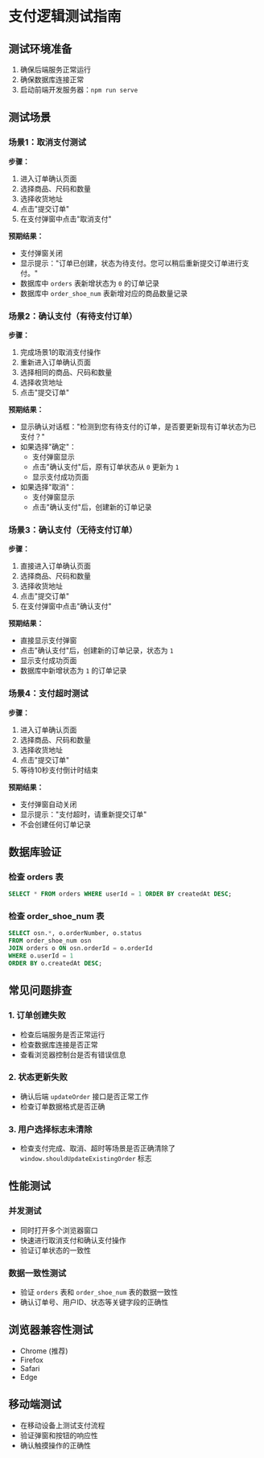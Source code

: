 # 支付逻辑测试指南

## 测试环境准备

1. 确保后端服务正常运行
2. 确保数据库连接正常
3. 启动前端开发服务器：`npm run serve`

## 测试场景

### 场景1：取消支付测试

**步骤：**
1. 进入订单确认页面
2. 选择商品、尺码和数量
3. 选择收货地址
4. 点击"提交订单"
5. 在支付弹窗中点击"取消支付"

**预期结果：**
- 支付弹窗关闭
- 显示提示："订单已创建，状态为待支付。您可以稍后重新提交订单进行支付。"
- 数据库中 `orders` 表新增状态为 `0` 的订单记录
- 数据库中 `order_shoe_num` 表新增对应的商品数量记录

### 场景2：确认支付（有待支付订单）

**步骤：**
1. 完成场景1的取消支付操作
2. 重新进入订单确认页面
3. 选择相同的商品、尺码和数量
4. 选择收货地址
5. 点击"提交订单"

**预期结果：**
- 显示确认对话框："检测到您有待支付的订单，是否要更新现有订单状态为已支付？"
- 如果选择"确定"：
  - 支付弹窗显示
  - 点击"确认支付"后，原有订单状态从 `0` 更新为 `1`
  - 显示支付成功页面
- 如果选择"取消"：
  - 支付弹窗显示
  - 点击"确认支付"后，创建新的订单记录

### 场景3：确认支付（无待支付订单）

**步骤：**
1. 直接进入订单确认页面
2. 选择商品、尺码和数量
3. 选择收货地址
4. 点击"提交订单"
5. 在支付弹窗中点击"确认支付"

**预期结果：**
- 直接显示支付弹窗
- 点击"确认支付"后，创建新的订单记录，状态为 `1`
- 显示支付成功页面
- 数据库中新增状态为 `1` 的订单记录

### 场景4：支付超时测试

**步骤：**
1. 进入订单确认页面
2. 选择商品、尺码和数量
3. 选择收货地址
4. 点击"提交订单"
5. 等待10秒支付倒计时结束

**预期结果：**
- 支付弹窗自动关闭
- 显示提示："支付超时，请重新提交订单"
- 不会创建任何订单记录

## 数据库验证

### 检查 orders 表
```sql
SELECT * FROM orders WHERE userId = 1 ORDER BY createdAt DESC;
```

### 检查 order_shoe_num 表
```sql
SELECT osn.*, o.orderNumber, o.status 
FROM order_shoe_num osn 
JOIN orders o ON osn.orderId = o.orderId 
WHERE o.userId = 1 
ORDER BY o.createdAt DESC;
```

## 常见问题排查

### 1. 订单创建失败
- 检查后端服务是否正常运行
- 检查数据库连接是否正常
- 查看浏览器控制台是否有错误信息

### 2. 状态更新失败
- 确认后端 `updateOrder` 接口是否正常工作
- 检查订单数据格式是否正确

### 3. 用户选择标志未清除
- 检查支付完成、取消、超时等场景是否正确清除了 `window.shouldUpdateExistingOrder` 标志

## 性能测试

### 并发测试
- 同时打开多个浏览器窗口
- 快速进行取消支付和确认支付操作
- 验证订单状态的一致性

### 数据一致性测试
- 验证 `orders` 表和 `order_shoe_num` 表的数据一致性
- 确认订单号、用户ID、状态等关键字段的正确性

## 浏览器兼容性测试

- Chrome (推荐)
- Firefox
- Safari
- Edge

## 移动端测试

- 在移动设备上测试支付流程
- 验证弹窗和按钮的响应性
- 确认触摸操作的正确性
